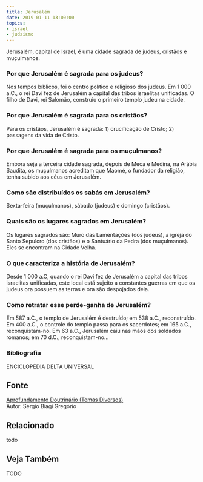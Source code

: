 ```yaml
---
title: Jerusalém
date: 2019-01-11 13:00:00
topics: 
- israel
- judaismo
---
```


Jerusalém, capital de Israel, é uma cidade sagrada de judeus, cristãos e
muçulmanos.

### Por que Jerusalém é sagrada para os judeus?
Nos tempos bíblicos, foi o centro político e religioso dos judeus. Em 1
000 a.C., o rei Davi fez de Jerusalém a capital das tribos israelitas
unificadas. O filho de Davi, rei Salomão, construiu o primeiro templo
judeu na cidade.

### Por que Jerusalém é sagrada para os cristãos?
Para os cristãos, Jerusalém é sagrada: 1) crucificação de Cristo; 2)
passagens da vida de Cristo.

### Por que Jerusalém é sagrada para os muçulmanos?
Embora seja a terceira cidade sagrada, depois de Meca e Medina, na
Arábia Saudita, os muçulmanos acreditam que Maomé, o fundador da
religião, tenha subido aos céus em Jerusalém.

### Como são distribuídos os sabás em Jerusalém?
Sexta-feira (muçulmanos), sábado (judeus) e domingo (cristãos).

### Quais são os lugares sagrados em Jerusalém?
Os lugares sagrados são: Muro das Lamentações (dos judeus), a igreja do
Santo Sepulcro (dos cristãos) e o Santuário da Pedra (dos muçulmanos).
Eles se encontram na Cidade Velha.

### O que caracteriza a história de Jerusalém?
Desde 1 000 a.C, quando o rei Davi fez de Jerusalém a capital das tribos
israelitas unificadas, este local está sujeito a constantes guerras em
que os judeus ora possuem as terras e ora são despojados dela.

### Como retratar esse perde-ganha de Jerusalém?
Em 587 a.C., o templo de Jerusalém é destruído; em 538 a.C.,
reconstruído. Em 400 a.C., o controle do templo passa para os
sacerdotes; em 165 a.C., reconquistam-no. Em 63 a.C., Jerusalém caiu nas
mãos dos soldados romanos; em 70 d.C., reconquistam-no...

### Bibliografia
ENCICLOPÉDIA DELTA UNIVERSAL

## Fonte
[Aprofundamento Doutrinário (Temas Diversos)](https://sites.google.com/view/aprofundamentodoutrinario/jerusalém)  
Autor: Sérgio Biagi Gregório



## Relacionado
todo

## Veja Também
TODO


